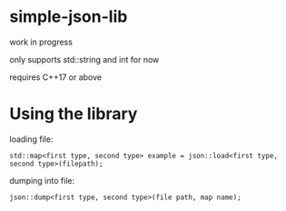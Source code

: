 # simple-json-lib

work in progress

only supports std::string and int for now

requires C++17 or above

# Using the library
loading file:

```std::map<first type, second type> example = json::load<first type, second type>(filepath);```


dumping into file:

```json::dump<first type, second type>(file path, map name);```
